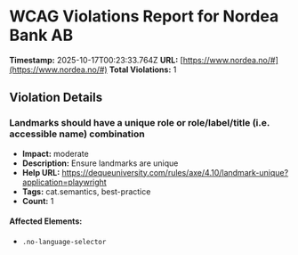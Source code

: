 # WCAG Violations Report for Nordea Bank AB

**Timestamp:** 2025-10-17T00:23:33.764Z
**URL:** [https://www.nordea.no/#](https://www.nordea.no/#)
**Total Violations:** 1

## Violation Details

### Landmarks should have a unique role or role/label/title (i.e. accessible name) combination

- **Impact:** moderate
- **Description:** Ensure landmarks are unique
- **Help URL:** https://dequeuniversity.com/rules/axe/4.10/landmark-unique?application=playwright
- **Tags:** cat.semantics, best-practice
- **Count:** 1

#### Affected Elements:

- `.no-language-selector`
